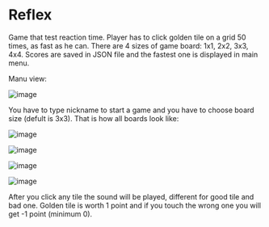 # Reflex
Game that test reaction time. Player has to click golden tile on a grid 50 times, as fast as he can. There are 4 sizes of game board: 1x1, 2x2, 3x3, 4x4. Scores are saved in JSON file and the fastest one is displayed in main menu.

Manu view:

![image](https://github.com/MateuszOlszanecki/Reflex/assets/72543874/2b7a83c9-dd49-4aa7-b398-a481b271793e)

You have to type nickname to start a game and you have to choose board size (defult is 3x3). That is how all boards look like:

![image](https://github.com/MateuszOlszanecki/Reflex/assets/72543874/caeeaec6-1b13-4d0f-87a7-5398caa2eb69)

![image](https://github.com/MateuszOlszanecki/Reflex/assets/72543874/036d51b7-9355-4c06-91f2-2355868c155d)

![image](https://github.com/MateuszOlszanecki/Reflex/assets/72543874/f2dae4eb-a1d9-4116-897c-97472ed03870)

![image](https://github.com/MateuszOlszanecki/Reflex/assets/72543874/e05d29a1-ff2d-43c8-b2d8-4598b61b68f0)

After you click any tile the sound will be played, different for good tile and bad one. Golden tile is worth 1 point and if
you touch the wrong one you will get -1 point (minimum 0).
